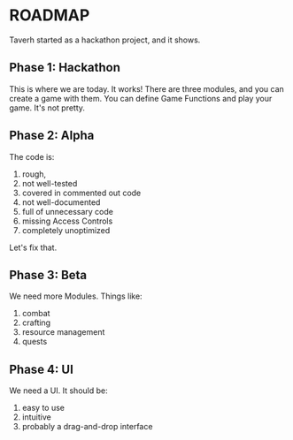 # ROADMAP

Taverh started as a hackathon project, and it shows.


## Phase 1:  Hackathon

This is where we are today.  It works!  There are three modules, and you can create a game with them.  You can define Game Functions and play your game.  It's not pretty.


## Phase 2: Alpha

The code is:
1.  rough, 
2.  not well-tested
3.  covered in commented out code
4.  not well-documented
5.  full of unnecessary code
6.  missing Access Controls
7.  completely unoptimized

Let's fix that.


## Phase 3: Beta

We need more Modules.  Things like:
1.  combat
2.  crafting
3.  resource management
4.  quests 

## Phase 4: UI

We need a UI.  It should be:
1.  easy to use
2.  intuitive
3.  probably a drag-and-drop interface



